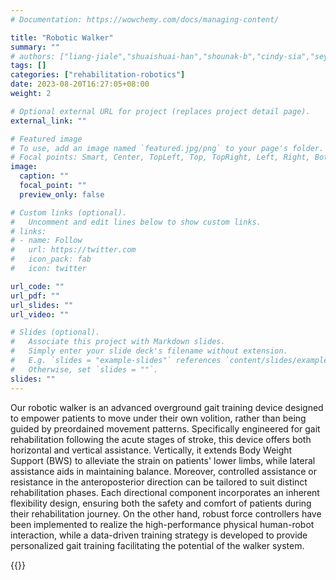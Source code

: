 ```yaml
---
# Documentation: https://wowchemy.com/docs/managing-content/

title: "Robotic Walker"
summary: ""
# authors: ["liang-jiale","shuaishuai-han","shounak-b","cindy-sia","seyram-ofori","joshua-leong"]
tags: []
categories: ["rehabilitation-robotics"]
date: 2023-08-20T16:27:05+08:00
weight: 2

# Optional external URL for project (replaces project detail page).
external_link: ""

# Featured image
# To use, add an image named `featured.jpg/png` to your page's folder.
# Focal points: Smart, Center, TopLeft, Top, TopRight, Left, Right, BottomLeft, Bottom, BottomRight.
image:
  caption: ""
  focal_point: ""
  preview_only: false

# Custom links (optional).
#   Uncomment and edit lines below to show custom links.
# links:
# - name: Follow
#   url: https://twitter.com
#   icon_pack: fab
#   icon: twitter

url_code: ""
url_pdf: ""
url_slides: ""
url_video: ""

# Slides (optional).
#   Associate this project with Markdown slides.
#   Simply enter your slide deck's filename without extension.
#   E.g. `slides = "example-slides"` references `content/slides/example-slides.md`.
#   Otherwise, set `slides = ""`.
slides: ""
---
```


Our robotic walker is an advanced overground gait training device designed to empower patients to move under their own volition, rather than being guided by preordained movement patterns. Specifically engineered for gait rehabilitation following the acute stages of stroke, this device offers both horizontal and vertical assistance. Vertically, it extends Body Weight Support (BWS) to alleviate the strain on patients' lower limbs, while lateral assistance aids in maintaining balance. Moreover, controlled assistance or resistance in the anteroposterior direction can be tailored to suit distinct rehabilitation phases. Each directional component incorporates an inherent flexibility design, ensuring both the safety and comfort of patients during their rehabilitation journey. On the other hand, robust force controllers have been implemented to realize the high-performance physical human-robot interaction, while a data-driven training strategy is developed to provide personalized gait training facilitating the potential of the walker system.

{{<youtube g7FzH6s8PdE>}} 